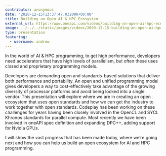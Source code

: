```yaml
---
contributor: anonymous
date: '2020-12-15T13:37:47.032000+00:00'
title: Building an Open AI & HPC Ecosystem
external_url: https://www.oneapi.com/videos/building-an-open-ai-hpc-ecosystem/
image: ../../../static/images/videos/2020-12-15-building-an-open-ai-hpc-ecosystem.webp
type: presentation
featuring:
  - username: andrew
---
```


In the world of AI & HPC programming, to get high performance, developers need accelerators that have high levels of
parallelism, but often these uses closed and proprietary programming models.

Developers are demanding open and standards-based solutions that deliver both performance and portability. An open and
unified programming model gives developers a way to cost-effectively take advantage of the growing diversity of
processor platforms and avoid being locked into a single vendor. This presentation will explore where we are in creating
an open ecosystem that uses open standards and how we can get the industry to work together with open standards.
Codeplay has been working on these challenges for years having been closely involved in the OpenCL and SYCL Khronos
standards for parallel compute. Most recently we have been involved in oneAPI spec definition and expanding DPC++,
adding support for Nvidia GPUs.

I will show the vast progress that has been made today, where we’re going next and how you can help us build an open
ecosystem for AI and HPC programming.
